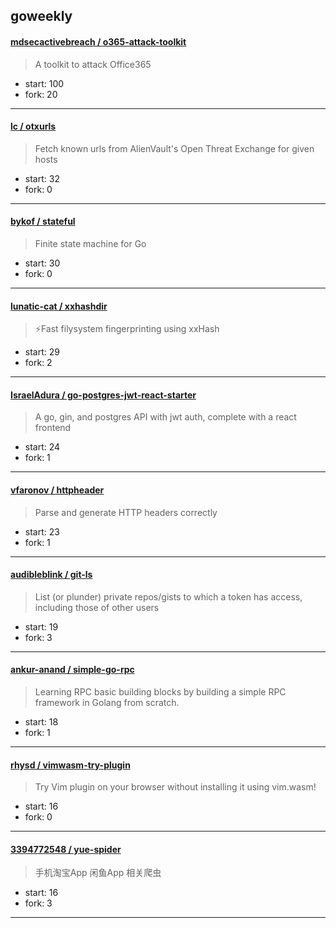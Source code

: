 ## goweekly

#### [mdsecactivebreach / o365-attack-toolkit](https://github.com/mdsecactivebreach/o365-attack-toolkit)

> A toolkit to attack Office365

+ start: 100
+ fork: 20

----


#### [lc / otxurls](https://github.com/lc/otxurls)

> Fetch known urls from AlienVault's Open Threat Exchange for given hosts

+ start: 32
+ fork: 0

----


#### [bykof / stateful](https://github.com/bykof/stateful)

> Finite state machine for Go

+ start: 30
+ fork: 0

----


#### [lunatic-cat / xxhashdir](https://github.com/lunatic-cat/xxhashdir)

> ⚡Fast filysystem fingerprinting using xxHash

+ start: 29
+ fork: 2

----


#### [IsraelAdura / go-postgres-jwt-react-starter](https://github.com/IsraelAdura/go-postgres-jwt-react-starter)

> A go, gin, and postgres API with jwt auth, complete with a react frontend

+ start: 24
+ fork: 1

----


#### [vfaronov / httpheader](https://github.com/vfaronov/httpheader)

> Parse and generate HTTP headers correctly

+ start: 23
+ fork: 1

----


#### [audibleblink / git-ls](https://github.com/audibleblink/git-ls)

> List (or plunder) private repos/gists to which a token has access, including those of other users

+ start: 19
+ fork: 3

----


#### [ankur-anand / simple-go-rpc](https://github.com/ankur-anand/simple-go-rpc)

> Learning RPC basic building blocks by building a simple RPC framework in Golang from scratch.

+ start: 18
+ fork: 1

----


#### [rhysd / vimwasm-try-plugin](https://github.com/rhysd/vimwasm-try-plugin)

> Try Vim plugin on your browser without installing it using vim.wasm!

+ start: 16
+ fork: 0

----


#### [3394772548 / yue-spider](https://github.com/3394772548/yue-spider)

> 手机淘宝App  闲鱼App 相关爬虫 

+ start: 16
+ fork: 3

----

